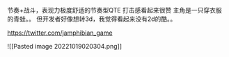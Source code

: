 节奏+战斗，表现力极度舒适的节奏型QTE
打击感看起来很赞
主角是一只穿衣服的青蛙。。
但开发者好像想转3d，我觉得看起来没有2d的酷。。

https://twitter.com/jamphibian_game

![[Pasted image 20221019020304.png]]